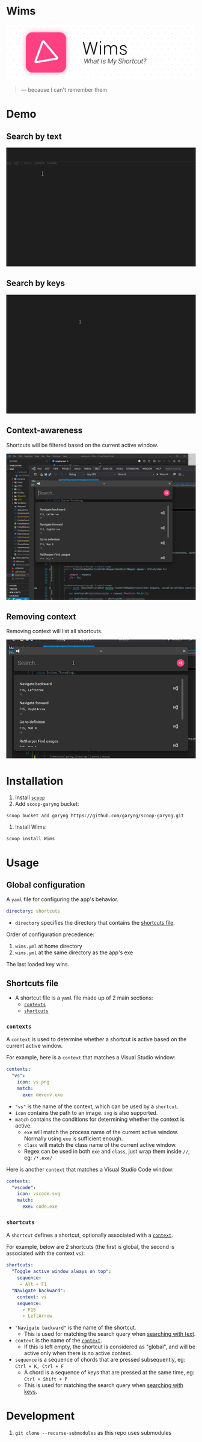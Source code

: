 # Wims

![](design/exports/banner-color@3x.png)

> — because I can't remember them

# Demo

## Search by text

![](/docs/search-by-text.gif)

## Search by keys

![](/docs/search-by-keys.gif)

## Context-awareness

Shortcuts will be filtered based on the current active window.

![](docs/context-aware.gif)

## Removing context

Removing context will list all shortcuts.

![](docs/remove-context.gif)

# Installation

1. Install [`scoop`](https://scoop.sh/)
1. Add `scoop-garyng` bucket: 
```
scoop bucket add garyng https://github.com/garyng/scoop-garyng.git
```
1. Install Wims: 
```
scoop install Wims
```

# Usage

## Global configuration

A `yaml` file for configuring the app's behavior.

```yaml
directory: shortcuts
```

- `directory` specifies the directory that contains the [shortcuts file](#shortcuts-file).

Order of configuration precedence:

1. `wims.yml` at home directory
1. `wims.yml` at the same directory as the app's exe

The last loaded key wins.


## Shortcuts file

- A shortcut file is a `yaml` file made up of 2 main sections:
  - [`contexts`](#contexts)
  - [`shortcuts`](#shortcuts)

### `contexts`

A `context` is used to determine whether a shortcut is active based on the current active window.

For example, here is a `context` that matches a Visual Studio window:

```yaml
contexts:
  "vs":
    icon: vs.png
    match:
      exe: devenv.exe
```

- `"vs"` is the name of the context, which can be used by a `shortcut`.
- `icon` contains the path to an image. `svg` is also supported.
- `match` contains the conditions for determining whether the context is active.
  - `exe` will match the process name of the current active window. Normally using `exe` is sufficient enough.
  - `class` will match the class name of the current active window.
  - Regex can be used in both `exe` and `class`, just wrap them inside `//`, eg: `/*.exe/`

Here is another `context` that matches a Visual Studio Code window:

```yaml
contexts:
  "vscode":
    icon: vscode.svg
    match:
      exe: code.exe
```

### `shortcuts`

A `shortcut` defines a shortcut, optionally associated with a [`context`](#contexts).

For example, below are 2 shortcuts (the first is global, the second is associated with the context `vs`):

```yaml
shortcuts:
  "Toggle active window always on top":
    sequence: 
     - Alt + F1
  "Navigate backward":
    context: vs
    sequence:
      - F15
      - LeftArrow
```

- `"Navigate backward"` is the name of the shortcut.
  - This is used for matching the search query when [searching with text](#search-by-text).
- `context` is the name of the [`context`](#contexts).
  - If this is left empty, the shortcut is considered as "global", and will be active only when there is no active context.
- `sequence` is a sequence of chords that are pressed subsequently, eg: `Ctrl + K, Ctrl + F`
  - A chord is a sequence of keys that are pressed at the same time, eg: `Ctrl + Shift + P`
  - This is used for matching the search query when [searching with keys](#search-by-keys).
# Development

1. `git clone --recurse-submodules` as this repo uses submodules